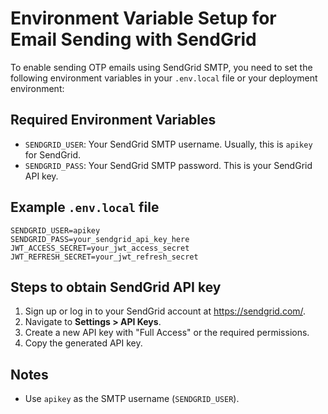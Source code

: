 # Environment Variable Setup for Email Sending with SendGrid

To enable sending OTP emails using SendGrid SMTP, you need to set the following environment variables in your `.env.local` file or your deployment environment:

## Required Environment Variables

- `SENDGRID_USER`: Your SendGrid SMTP username. Usually, this is `apikey` for SendGrid.
- `SENDGRID_PASS`: Your SendGrid SMTP password. This is your SendGrid API key.

## Example `.env.local` file

```
SENDGRID_USER=apikey
SENDGRID_PASS=your_sendgrid_api_key_here
JWT_ACCESS_SECRET=your_jwt_access_secret
JWT_REFRESH_SECRET=your_jwt_refresh_secret
```

## Steps to obtain SendGrid API key

1. Sign up or log in to your SendGrid account at https://sendgrid.com/.
2. Navigate to **Settings > API Keys**.
3. Create a new API key with "Full Access" or the required permissions.
4. Copy the generated API key.

## Notes

- Use `apikey` as the SMTP username (`SENDGRID_USER`).
